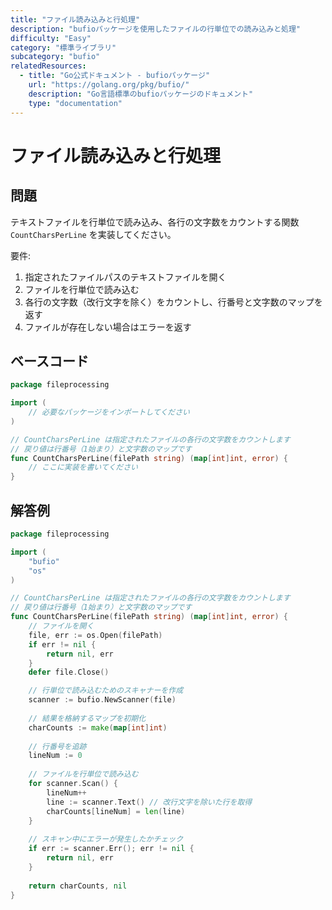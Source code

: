 ```yaml
---
title: "ファイル読み込みと行処理"
description: "bufioパッケージを使用したファイルの行単位での読み込みと処理"
difficulty: "Easy"
category: "標準ライブラリ"
subcategory: "bufio"
relatedResources:
  - title: "Go公式ドキュメント - bufioパッケージ"
    url: "https://golang.org/pkg/bufio/"
    description: "Go言語標準のbufioパッケージのドキュメント"
    type: "documentation"
---
```


# ファイル読み込みと行処理

## 問題

テキストファイルを行単位で読み込み、各行の文字数をカウントする関数 `CountCharsPerLine` を実装してください。

要件:
1. 指定されたファイルパスのテキストファイルを開く
2. ファイルを行単位で読み込む
3. 各行の文字数（改行文字を除く）をカウントし、行番号と文字数のマップを返す
4. ファイルが存在しない場合はエラーを返す

## ベースコード

```go
package fileprocessing

import (
	// 必要なパッケージをインポートしてください
)

// CountCharsPerLine は指定されたファイルの各行の文字数をカウントします
// 戻り値は行番号（1始まり）と文字数のマップです
func CountCharsPerLine(filePath string) (map[int]int, error) {
	// ここに実装を書いてください
}
```

## 解答例

```go
package fileprocessing

import (
	"bufio"
	"os"
)

// CountCharsPerLine は指定されたファイルの各行の文字数をカウントします
// 戻り値は行番号（1始まり）と文字数のマップです
func CountCharsPerLine(filePath string) (map[int]int, error) {
	// ファイルを開く
	file, err := os.Open(filePath)
	if err != nil {
		return nil, err
	}
	defer file.Close()

	// 行単位で読み込むためのスキャナーを作成
	scanner := bufio.NewScanner(file)
	
	// 結果を格納するマップを初期化
	charCounts := make(map[int]int)
	
	// 行番号を追跡
	lineNum := 0
	
	// ファイルを行単位で読み込む
	for scanner.Scan() {
		lineNum++
		line := scanner.Text() // 改行文字を除いた行を取得
		charCounts[lineNum] = len(line)
	}
	
	// スキャン中にエラーが発生したかチェック
	if err := scanner.Err(); err != nil {
		return nil, err
	}
	
	return charCounts, nil
}
```
